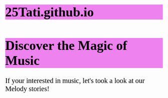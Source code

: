 # 25Tati.github.io
<!DOCTYPE html>
<html>
<head>
<style>
h1 {
  color: black; 
  font-family: Times new Roman;
  font-size: 300%;
  background-color: violet  
}
p {
  color: black;
  font-family: calibri;
  font-size: 160%;
}
</style>

</head>
<body>

<h1>Discover the Magic of Music</h1>
<p>If your interested in music, let's took a look at our Melody stories!</p>

</body>
</html>
